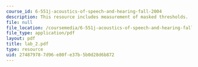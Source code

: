 ```yaml
---
course_id: 6-551j-acoustics-of-speech-and-hearing-fall-2004
description: This resource includes measurement of masked thresholds.
file: null
file_location: /coursemedia/6-551j-acoustics-of-speech-and-hearing-fall-2004/274879787d96e80fe37b5b0d28d6b872_lab_2.pdf
file_type: application/pdf
layout: pdf
title: lab_2.pdf
type: resource
uid: 27487978-7d96-e80f-e37b-5b0d28d6b872
---
```

